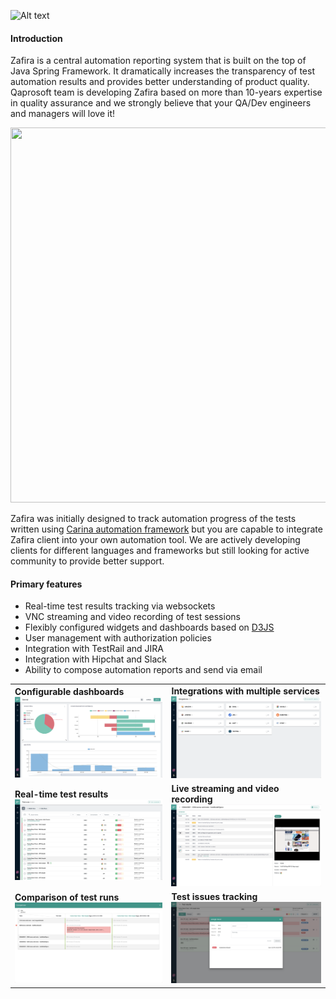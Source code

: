 ![Alt text](img/zafira.png "Zafira Logo")

#### Introduction
Zafira is a central automation reporting system that is built on the top of Java Spring Framework. It dramatically increases the transparency of test automation results and provides better understanding of product quality. Qaprosoft team is developing Zafira based on more than 10-years expertise in quality assurance and we strongly believe that your QA/Dev engineers and managers will love it!

<p align="center">
  <img width="600px" height="600px" src="img/space.png">
</p>

Zafira was initially designed to track automation progress of the tests written using [Carina automation framework](https://github.com/qaprosoft/carina/) but you are capable to integrate Zafira client into your own automation tool. We are actively developing clients for different languages and frameworks but still looking for active community to provide better support. 

#### Primary features
* Real-time test results tracking via websockets
* VNC streaming and video recording of test sessions
* Flexibly configured widgets and dashboards based on [D3JS](https://d3js.org/)
* User management with authorization policies
* Integration with TestRail and JIRA
* Integration with Hipchat and Slack
* Ability to compose automation reports and send via email

<table>
  </tr>
    <td>
      <b>Configurable dashboards</b>
      <img src="img/feature_dashboards.png">
    </td>
    <td>
      <b>Integrations with multiple services</b>
      <img src="img/feature_integrations.png">
    </td>
  </tr>
  </tr>
    <td>
      <b>Real-time test results</b>
      <img src="img/feature_testrun_results.png">
    </td>
    <td>
      <b>Live streaming and video recording</b>
      <img src="img/feature_live_streaming.png">
    </td>
  </tr>
  </tr>
    <td>
      <b>Comparison of test runs</b>
      <img src="img/feature_testruns_comparison.png">
    </td>
    <td>
      <b>Test issues tracking</b>
      <img src="img/feature_test_issues.png">
    </td>
  </tr>
</table>
